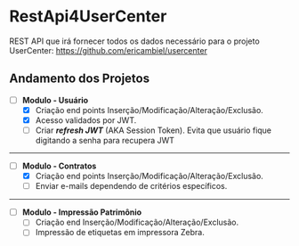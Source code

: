 # RestApi4UserCenter
REST API que irá fornecer todos os dados necessário para o projeto UserCenter: https://github.com/ericambiel/usercenter

**Andamento dos Projetos**
---

- [ ] **Modulo - Usuário**
   - [x] Criação end points Inserção/Modificação/Alteração/Exclusão.
   - [x] Acesso validados por JWT.
   - [ ] Criar ***refresh JWT*** (AKA Session Token). Evita que usuário fique digitando a senha para recupera JWT

---

- [ ] **Modulo - Contratos**
   - [x] Criação end points Inserção/Modificação/Alteração/Exclusão.
   - [ ] Enviar e-mails dependendo de critérios específicos.
   
---

- [ ] **Modulo - Impressão Patrimônio**
   - [ ] Criação end Inserção/Modificação/Alteração/Exclusão.
   - [ ] Impressão de etiquetas em impressora Zebra.